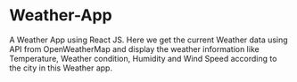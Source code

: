 # Weather-App
A Weather App using React JS. Here we get the current Weather data using API from OpenWeatherMap and display the weather information like Temperature,  Weather condition, Humidity and Wind Speed according to the city in this Weather app.

